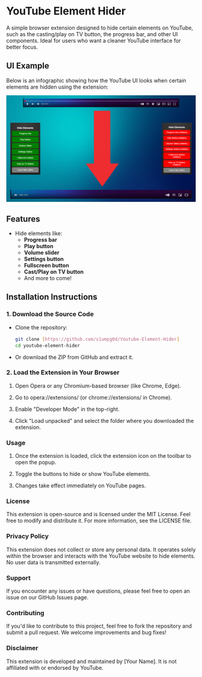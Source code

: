 # YouTube Element Hider

A simple browser extension designed to hide certain elements on YouTube, such as the casting/play on TV button, the progress bar, and other UI components. Ideal for users who want a cleaner YouTube interface for better focus.

## UI Example

Below is an infographic showing how the YouTube UI looks when certain elements are hidden using the extension:

![UI Infographic](https://github.com/s1umpg0d/Youtube-Element-Hider/blob/main/info%20YEH.png?raw=true)

## Features
- Hide elements like:
  - **Progress bar**
  - **Play button**
  - **Volume slider**
  - **Settings button**
  - **Fullscreen button**
  - **Cast/Play on TV button**
  - And more to come!

## Installation Instructions

### 1. Download the Source Code
- Clone the repository:
  ```sh
  git clone [https://github.com/s1umpg0d/Youtube-Element-Hider]
  cd youtube-element-hider
- Or download the ZIP from GitHub and extract it.

### 2. Load the Extension in Your Browser
1. Open Opera or any Chromium-based browser (like Chrome, Edge).

2. Go to opera://extensions/ (or chrome://extensions/ in Chrome).

3. Enable "Developer Mode" in the top-right.

4. Click "Load unpacked" and select the folder where you downloaded the extension.

### Usage
1. Once the extension is loaded, click the extension icon on the toolbar to open the popup.

2. Toggle the buttons to hide or show YouTube elements.

3. Changes take effect immediately on YouTube pages.

### License
This extension is open-source and is licensed under the MIT License. Feel free to modify and distribute it. For more information, see the LICENSE file.

### Privacy Policy
This extension does not collect or store any personal data. It operates solely within the browser and interacts with the YouTube website to hide elements. No user data is transmitted externally.

### Support
If you encounter any issues or have questions, please feel free to open an issue on our GitHub Issues page.

### Contributing
If you'd like to contribute to this project, feel free to fork the repository and submit a pull request. We welcome improvements and bug fixes!

### Disclaimer
This extension is developed and maintained by [Your Name]. It is not affiliated with or endorsed by YouTube.

